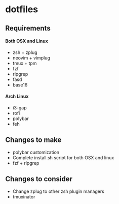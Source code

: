 # dotfiles

## Requirements

#### Both OSX and Linux
- zsh + zplug
- neovim + vimplug
- tmux + tpm
- fzf
- ripgrep
- fasd
- base16

#### Arch Linux
- i3-gap
- rofi
- polybar
- feh


## Changes to make
- polybar customization
- Complete install.sh script for both OSX and linux
- fzf + ripgrep

## Changes to consider
- Change zplug to other zsh plugin managers
- tmuxinator
